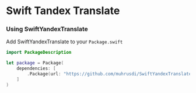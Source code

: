 # Swift Tandex Translate

### Using SwiftYandexTranslate

Add SwiftYandexTranslate to your `Package.swift`

```swift
import PackageDescription

let package = Package(
    dependencies: [
        .Package(url: "https://github.com/muhrusdi/SwiftYandexTranslate.git", majorVersion: 0, minor: 1)
    ]
)
```
